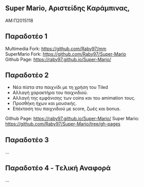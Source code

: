 ## Super Mario, Αριστείδης Καράμπινας,
ΑΜ:Π2015118

## Παραδοτέο 1<br>
Multimedia Fork: https://github.com/Raby97/mm<br>
SuperMario Fork: https://github.com/Raby97/Super-Mario<br>
Github Page: https://raby97.github.io/Super-Mario/<br>


## Παραδοτέο 2

* Νέα πίστα στο παιχνίδι με τη χρήση του Tiled
* Αλλαγή χαρακτήρα  του παιχνιδιού.
* Αλλαγή της εμφάνισης των coins και του amimation τους.
* Προσθήκη ήχων και μουσικής.
* Επέκταση του παιχνιδιού με score, ζωές και bonus.

 Github Page: https://raby97.github.io/Super-Mario/
 Super Mario: https://github.com/Raby97/Super-Mario/tree/gh-pages
## Παραδοτέο 3

...

## Παραδοτέο 4 - Tελική Αναφορά

...
